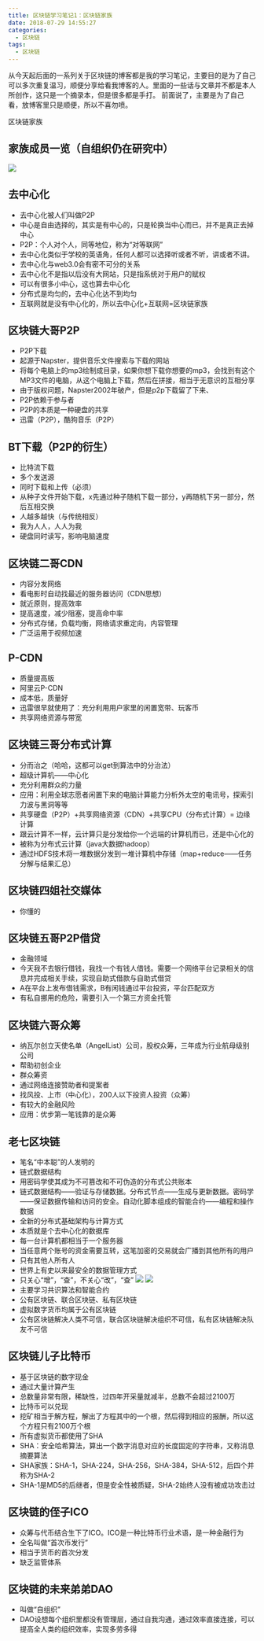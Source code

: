 ```yaml
---
title: 区块链学习笔记1：区块链家族
date: 2018-07-29 14:55:27
categories:
  - 区块链
tags:
  - 区块链
---
```

从今天起后面的一系列关于区块链的博客都是我的学习笔记，主要目的是为了自己可以多次重复温习，顺便分享给看我博客的人。里面的一些话与文章并不都是本人所创作，这只是一个摘录本，但是很多都是手打。
前面说了，主要是为了自己看，放博客里只是顺便，所以不喜勿喷。

区块链家族

## 家族成员一览（自组织仍在研究中）
![](/img/区块链家族1.png)
## 去中心化
*  去中心化被人们叫做P2P
*  中心是自由选择的，其实是有中心的，只是轮换当中心而已，并不是真正去掉中心
*  P2P：个人对个人，同等地位，称为“对等联网”
*  去中心化类似于学校的英语角，任何人都可以选择听或者不听，讲或者不讲。
*  去中心化与web3.0会有密不可分的关系
*  去中心化不是指以后没有大网站，只是指系统对于用户的赋权
*  可以有很多小中心，这也算去中心化
*  分布式是均匀的，去中心化达不到均匀
*  互联网就是没有中心化的，所以去中心化+互联网=区块链家族
## 区块链大哥P2P
*  P2P下载
*  起源于Napster，提供音乐文件搜索与下载的网站
*  将每个电脑上的mp3绘制成目录，如果你想下载你想要的mp3，会找到有这个MP3文件的电脑，从这个电脑上下载，然后在拼接，相当于无意识的互相分享
*  由于版权问题，Napster2002年破产，但是p2p下载留了下来、
*  P2P依赖于参与者
*  P2P的本质是一种硬盘的共享
*  迅雷（P2P），酷狗音乐（P2P）
## BT下载（P2P的衍生）
*  比特流下载
*  多个发送源
*  同时下载和上传（必须）
*  从种子文件开始下载，x先通过种子随机下载一部分，y再随机下另一部分，然后互相交换
*  人越多越快（与传统相反）
*  我为人人，人人为我
*  硬盘同时读写，影响电脑速度
## 区块链二哥CDN
*  内容分发网络
*  看电影时自动找最近的服务器访问（CDN思想）
*  就近原则，提高效率
*  提高速度，减少阻塞，提高命中率
*  分布式存储，负载均衡，网络请求重定向，内容管理
*  广泛运用于视频加速
## P-CDN
*  质量提高版
*  阿里云P-CDN
*  成本低，质量好
*  迅雷很早就使用了：充分利用用户家里的闲置宽带、玩客币
*  共享网络资源与带宽
## 区块链三哥分布式计算
*  分而治之（哈哈，这都可以get到算法中的分治法）
*  超级计算机——中心化
*  充分利用群众的力量
*  应用：利用全球志愿者闲置下来的电脑计算能力分析外太空的电讯号，探索引力波与黑洞等等
*  共享硬盘（P2P）+共享网络资源（CDN）+共享CPU（分布式计算）= 边缘计算
*  跟云计算不一样，云计算只是分发给你一个远端的计算机而已，还是中心化的
*  被称为分布式云计算（java大数据hadoop）
*  通过HDFS技术将一堆数据分发到一堆计算机中存储（map+reduce——任务分解与结果汇总）
## 区块链四姐社交媒体
*  你懂的
## 区块链五哥P2P借贷
*  金融领域
*  今天我不去银行借钱，我找一个有钱人借钱。需要一个网络平台记录相关的信息并完成相关手续，实现自助式借款与自助式借贷
*  A在平台上发布借钱需求，B有闲钱通过平台投资，平台匹配双方
*  有私自挪用的危险，需要引入一个第三方资金托管
## 区块链六哥众筹
*  纳瓦尔创立天使名单（AngelList）公司，股权众筹，三年成为行业航母级别公司
*  帮助初创企业
*  群众筹资
*  通过网络连接赞助者和提案者
*  找风投、上市（中心化），200人以下投资人投资（众筹）
*  有较大的金融风险
*  应用：优步第一笔钱靠的是众筹
## 老七区块链
*  笔名“中本聪”的人发明的
*  链式数据结构
*  用密码学使其成为不可篡改和不可伪造的分布式公共账本
*  链式数据结构——验证与存储数据。分布式节点——生成与更新数据。密码学——保证数据传输和访问的安全。自动化脚本组成的智能合约——编程和操作数据
*  全新的分布式基础架构与计算方式
*  本质就是个去中心化的数据库
*  每一台计算机都相当于一个服务器
*  当任意两个账号的资金需要互转，这笔加密的交易就会广播到其他所有的用户
*  只有其他人所有人
*  世界上有史以来最安全的数据管理方式
*  只关心“增”，“查”，不关心“改”，“查”
![](/img/区块链家族2.png)
![](/img/区块链家族3.png)
*  主要学习共识算法和智能合约
*  公有区块链、联合区块链、私有区块链
*  虚拟数字货币均属于公有区块链
*  公有区块链解决人类不可信，联合区块链解决组织不可信，私有区块链解决队友不可信
## 区块链儿子比特币
*  基于区块链的数字现金
*  通过大量计算产生
*  总数量非常有限，稀缺性，过四年开采量就减半，总数不会超过2100万
*  比特币可以兑现
*  挖矿相当于解方程，解出了方程其中的一个根，然后得到相应的报酬，所以这个方程只有2100万个根
*  所有虚拟货币都使用了SHA
*  SHA：安全哈希算法，算出一个数字消息对应的长度固定的字符串，又称消息摘要算法
*  SHA家族：SHA-1，SHA-224，SHA-256，SHA-384，SHA-512，后四个并称为SHA-2
*  SHA-1是MD5的后继者，但是安全性被质疑，SHA-2始终人没有被成功攻击过
## 区块链的侄子ICO
*  众筹与代币结合生下了ICO。ICO是一种比特币行业术语，是一种金融行为
*  全名叫做“首次币发行”
*  相当于货币的首次分发
*  缺乏监管体系
## 区块链的未来弟弟DAO
*  叫做“自组织”
*  DAO设想每个组织里都没有管理层，通过自我沟通，通过效率直接连接，可以提高全人类的组织效率，实现多劳多得